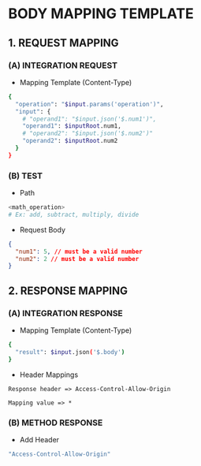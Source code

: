 # BODY MAPPING TEMPLATE

## 1. REQUEST MAPPING

### (A) INTEGRATION REQUEST

- Mapping Template (Content-Type)

```bash
{
  "operation": "$input.params('operation')",
  "input": {
    # "operand1": "$input.json('$.num1')",
    "operand1": $inputRoot.num1,
    # "operand2": "$input.json('$.num2')"
    "operand2": $inputRoot.num2
  }
}
```

### (B) TEST

- Path

```bash
<math_operation>
# Ex: add, subtract, multiply, divide
```

- Request Body

```json
{
  "num1": 5, // must be a valid number
  "num2": 2 // must be a valid number
}
```

## 2. RESPONSE MAPPING

### (A) INTEGRATION RESPONSE

- Mapping Template (Content-Type)

```bash
{
  "result": $input.json('$.body')
}
```

- Header Mappings

```
Response header => Access-Control-Allow-Origin

Mapping value => *
```

### (B) METHOD RESPONSE

- Add Header

```bash
"Access-Control-Allow-Origin"
```
